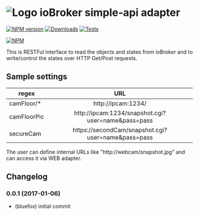 ![Logo](admin/simple-api.png)
ioBroker simple-api adapter
=================
[![NPM version](http://img.shields.io/npm/v/iobroker.simple-api.svg)](https://www.npmjs.com/package/iobroker.simple-api)
[![Downloads](https://img.shields.io/npm/dm/iobroker.simple-api.svg)](https://www.npmjs.com/package/iobroker.simple-api)
[![Tests](https://travis-ci.org/ioBroker/ioBroker.simple-api.svg?branch=master)](https://travis-ci.org/ioBroker/ioBroker.simple-api)

[![NPM](https://nodei.co/npm/iobroker.simple-api.png?downloads=true)](https://nodei.co/npm/iobroker.simple-api/)

This is RESTFul interface to read the objects and states from ioBroker and to write/control the states over HTTP Get/Post requests.

## Sample settings
| regex          |      URL                                           |
|----------------|:--------------------------------------------------:|
| camFloor/*     | http://ipcam:1234/                                 |
| camFloorPic    | http://ipcam:1234/snapshot.cgi?user=name&pass=pass |
| secureCam      | https://secondCam/snapshot.cgi?user=name&pass=pass |


The user can define internal URLs like "http://webcam/snapshot.jpg" and can access it via WEB adapter.

## Changelog

### 0.0.1 (2017-01-06)
* (bluefox) initial commit
